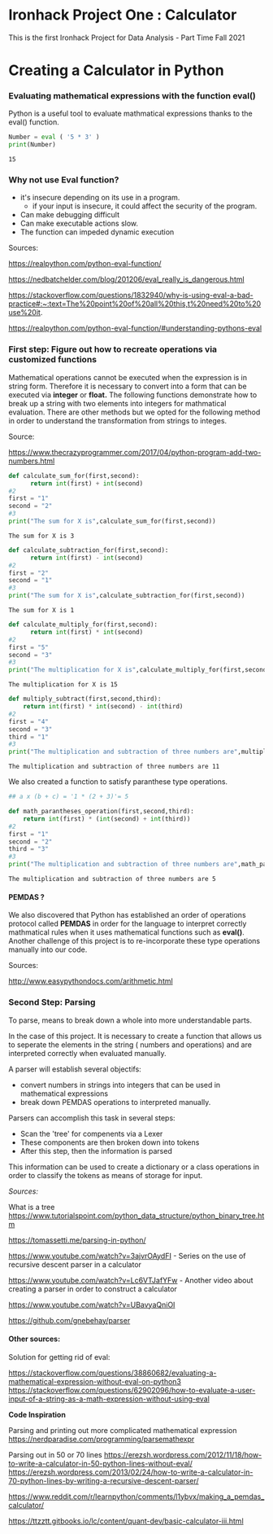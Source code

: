 # Ironhack Project One : Calculator
This is the first Ironhack Project for Data Analysis - Part Time Fall 2021 

# Creating a Calculator in Python

### Evaluating mathematical expressions with the function eval()

Python is a useful tool to evaluate mathmatical expressions thanks to the eval() function. 


```python
Number = eval ( '5 * 3' )
print(Number)
```

    15


### Why not use Eval function?
- it's insecure depending on its use in a program.
    - if your input is insecure, it could affect the security of the program. 
- Can make debugging difficult
- Can make executable actions slow. 
- The function can impeded dynamic execution 
    
Sources: 

https://realpython.com/python-eval-function/

https://nedbatchelder.com/blog/201206/eval_really_is_dangerous.html

https://stackoverflow.com/questions/1832940/why-is-using-eval-a-bad-practice#:~:text=The%20point%20of%20all%20this,t%20need%20to%20use%20it.

https://realpython.com/python-eval-function/#understanding-pythons-eval

### First step: Figure out how to recreate operations via customized functions

Mathematical operations cannot be executed when the expression is in string form. Therefore it is necessary to convert into a form that can be executed via **integer** or **float.** The following functions demonstrate how to break up a string with two elements into integers for mathmatical evaluation. There are other methods but we opted for the following method in order to understand the transformation from strings to integes. 

Source:

https://www.thecrazyprogrammer.com/2017/04/python-program-add-two-numbers.html



```python
def calculate_sum_for(first,second):
      return int(first) + int(second)
#2
first = "1"
second = "2"
#3
print("The sum for X is",calculate_sum_for(first,second))
```

    The sum for X is 3



```python
def calculate_subtraction_for(first,second):
      return int(first) - int(second)
#2
first = "2"
second = "1"
#3
print("The sum for X is",calculate_subtraction_for(first,second))
```

    The sum for X is 1



```python
def calculate_multiply_for(first,second):
      return int(first) * int(second)
#2
first = "5"
second = "3"
#3
print("The multiplication for X is",calculate_multiply_for(first,second))
```

    The multiplication for X is 15



```python
def multiply_subtract(first,second,third):
    return int(first) * int(second) - int(third)
#2
first = "4"
second = "3"
third = "1"
#3
print("The multiplication and subtraction of three numbers are",multiply_subtract(first,second,third))
```

    The multiplication and subtraction of three numbers are 11


We also created a function to satisfy paranthese type operations. 


```python
## a x (b + c) = '1 * (2 + 3)'= 5

def math_parantheses_operation(first,second,third):
    return int(first) * (int(second) + int(third)) 
#2
first = "1"
second = "2"
third = "3"
#3
print("The multiplication and subtraction of three numbers are",math_parantheses_operation(first,second,third))
```

    The multiplication and subtraction of three numbers are 5


#### PEMDAS ?
We also discovered that Python has established an order of operations protocol called **PEMDAS** in order for the language to interpret correctly mathmatical rules when it uses mathematical functions such as **eval()**. Another challenge of this project is to re-incorporate these type operations manually into our code. 

Sources: 

http://www.easypythondocs.com/arithmetic.html


### Second Step: Parsing

To parse, means to break down a whole into more understandable parts.

In the case of this project. It is necessary to create a function that allows us to seperate the elements in the string ( numbers and operations) and are interpreted correctly when evaluated manually.

A parser will establish several objectifs:
- convert numbers in strings into integers that can be used in mathematical expressions
- break down PEMDAS operations to interpreted manually. 

Parsers can accomplish this task in several steps:
- Scan the 'tree' for compenents via a Lexer
- These components are then broken down into tokens
- After this step, then the information is parsed

This information can be used to create a dictionary or a class operations in order to classify the tokens as means of storage for input. 

*Sources:*

What is a tree
https://www.tutorialspoint.com/python_data_structure/python_binary_tree.htm

https://tomassetti.me/parsing-in-python/

https://www.youtube.com/watch?v=3ajvrOAydFI - Series on the use of recursive descent parser in a calculator 

https://www.youtube.com/watch?v=Lc6VTJafYFw - Another video about creating a parser in order to construct a calculator

https://www.youtube.com/watch?v=UBavyaQniOI

https://github.com/gnebehay/parser


#### Other sources: 

Solution for getting rid of eval:

https://stackoverflow.com/questions/38860682/evaluating-a-mathematical-expression-without-eval-on-python3
https://stackoverflow.com/questions/62902096/how-to-evaluate-a-user-input-of-a-string-as-a-math-expression-without-using-eval

**Code Inspiration**

Parsing and printing out more complicated mathematical expression
https://nerdparadise.com/programming/parsemathexpr

Parsing out in 50 or 70 lines
https://erezsh.wordpress.com/2012/11/18/how-to-write-a-calculator-in-50-python-lines-without-eval/
https://erezsh.wordpress.com/2013/02/24/how-to-write-a-calculator-in-70-python-lines-by-writing-a-recursive-descent-parser/

https://www.reddit.com/r/learnpython/comments/l1ybvx/making_a_pemdas_calculator/ 

https://ttzztt.gitbooks.io/lc/content/quant-dev/basic-calculator-iii.html
